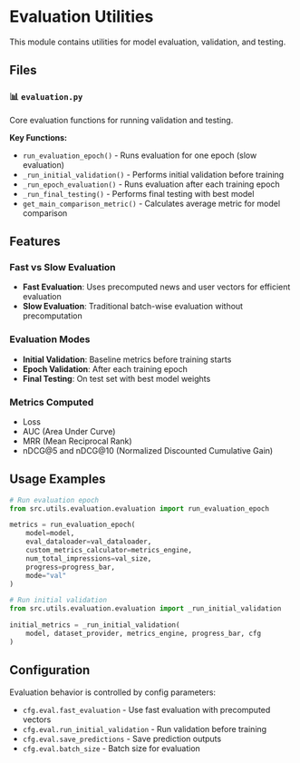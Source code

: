 # Evaluation Utilities

This module contains utilities for model evaluation, validation, and testing.

## Files

### 📊 `evaluation.py`
Core evaluation functions for running validation and testing.

**Key Functions:**
- `run_evaluation_epoch()` - Runs evaluation for one epoch (slow evaluation)
- `_run_initial_validation()` - Performs initial validation before training
- `_run_epoch_evaluation()` - Runs evaluation after each training epoch
- `_run_final_testing()` - Performs final testing with best model
- `get_main_comparison_metric()` - Calculates average metric for model comparison

## Features

### Fast vs Slow Evaluation
- **Fast Evaluation**: Uses precomputed news and user vectors for efficient evaluation
- **Slow Evaluation**: Traditional batch-wise evaluation without precomputation

### Evaluation Modes
- **Initial Validation**: Baseline metrics before training starts
- **Epoch Validation**: After each training epoch
- **Final Testing**: On test set with best model weights

### Metrics Computed
- Loss
- AUC (Area Under Curve)
- MRR (Mean Reciprocal Rank)
- nDCG@5 and nDCG@10 (Normalized Discounted Cumulative Gain)

## Usage Examples

```python
# Run evaluation epoch
from src.utils.evaluation.evaluation import run_evaluation_epoch

metrics = run_evaluation_epoch(
    model=model,
    eval_dataloader=val_dataloader,
    custom_metrics_calculator=metrics_engine,
    num_total_impressions=val_size,
    progress=progress_bar,
    mode="val"
)

# Run initial validation
from src.utils.evaluation.evaluation import _run_initial_validation

initial_metrics = _run_initial_validation(
    model, dataset_provider, metrics_engine, progress_bar, cfg
)
```

## Configuration

Evaluation behavior is controlled by config parameters:
- `cfg.eval.fast_evaluation` - Use fast evaluation with precomputed vectors
- `cfg.eval.run_initial_validation` - Run validation before training
- `cfg.eval.save_predictions` - Save prediction outputs
- `cfg.eval.batch_size` - Batch size for evaluation